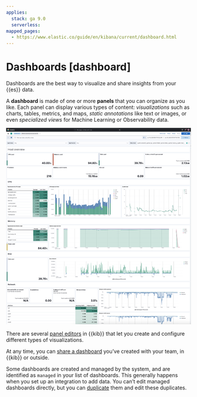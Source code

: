 ```yaml
---
applies:
  stack: ga 9.0
  serverless:
mapped_pages:
  - https://www.elastic.co/guide/en/kibana/current/dashboard.html
---
```


# Dashboards [dashboard]

Dashboards are the best way to visualize and share insights from your {{es}} data.

A **dashboard** is made of one or more **panels** that you can organize as you like. Each panel can display various types of content: *visualizations* such as charts, tables, metrics, and maps, *static annotations* like text or images, or even *specialized views* for Machine Learning or Observability data.

![Example dashboard](../images/kibana-dashboard-overview.png "")

There are several [panel editors](visualize.md#panels-editors) in {{kib}} that let you create and configure different types of visualizations.

At any time, you can [share a dashboard](dashboards/sharing.md) you’ve created with your team, in {{kib}} or outside.

Some dashboards are created and managed by the system, and are identified as `managed` in your list of dashboards. This generally happens when you set up an integration to add data. You can’t edit managed dashboards directly, but you can [duplicate](dashboards/duplicate-dashboards.md) them and edit these duplicates.

